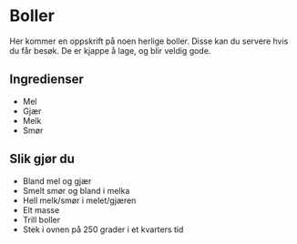 # Boller

Her kommer en oppskrift på noen herlige boller. Disse kan du servere hvis du får besøk. De er kjappe å lage, og blir veldig gode.

## Ingredienser

- Mel
- Gjær
- Melk
- Smør

## Slik gjør du

- Bland mel og gjær
- Smelt smør og bland i melka
- Hell melk/smør i melet/gjæren
- Elt masse
- Trill boller
- Stek i ovnen på 250 grader i et kvarters tid